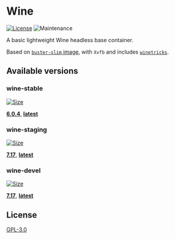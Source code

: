 # Wine


[![License][license-image]][license-url]
![Maintenance](https://img.shields.io/maintenance/yes/2022?style=flat-square)

A basic lightweight Wine headless base container.

Based on [`buster-slim` image](debian-container-url), with `Xvfb` and includes [`winetricks`](winetricks-url).

## Available versions

### wine-stable

[stable-size-badge]: https://img.shields.io/docker/image-size/wyrmiyu/wine-stable/latest?style=flat-square
[stable-url]: https://github.com/orgs/wyrmiyu/packages/container/wine-stable/latest
[![Size][stable-size-badge]][stable-url]

**[6.0.4](https://github.com/orgs/wyrmiyu/packages/container/wine-stable/6.0.4)**,
**[latest](https://github.com/orgs/wyrmiyu/packages/container/wine-stable/latest)**

### wine-staging

[staging-size-badge]: https://img.shields.io/docker/image-size/wyrmiyu/wine-staging/latest?style=flat-square
[staging-url]: https://github.com/orgs/wyrmiyu/packages/container/wine-staging/latest
[![Size][staging-size-badge]][staging-url]

**[7.17](https://github.com/orgs/wyrmiyu/packages/container/wine-staging/7.17)**,
**[latest](https://github.com/orgs/wyrmiyu/packages/container/wine-staging/latest)**

### wine-devel

[staging-size-badge]: https://img.shields.io/docker/image-size/wyrmiyu/wine-staging/latest?style=flat-square
[staging-url]: https://github.com/orgs/wyrmiyu/packages/container/wine-staging/latest
[![Size][staging-size-badge]][staging-url]

**[7.17](https://github.com/orgs/wyrmiyu/packages/container/wine-devel/6.6)**,
**[latest](https://github.com/orgs/wyrmiyu/packages/container/wine-devel/latest)**

## License

[GPL-3.0](LICENSE)

[license-image]: https://img.shields.io/github/license/wyrmiyu/containers?style=flat-square
[license-url]: LICENSE
[winetricks-url]: https://github.com/Winetricks/winetricks
[debian-container-url]: https://github.com/debuerreotype/docker-debian-artifacts
